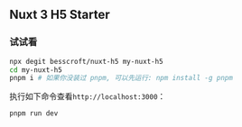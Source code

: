 ## Nuxt 3 H5 Starter

### 试试看

```bash
npx degit besscroft/nuxt-h5 my-nuxt-h5
cd my-nuxt-h5
pnpm i # 如果你没装过 pnpm, 可以先运行: npm install -g pnpm
```

执行如下命令查看`http://localhost:3000`：

```bash
pnpm run dev
```
